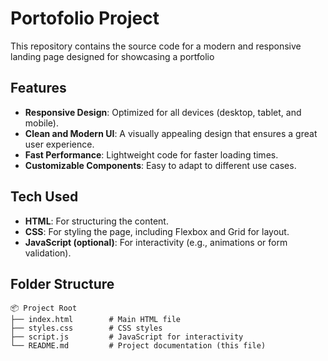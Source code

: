 # Portofolio Project

This repository contains the source code for a modern and responsive landing page designed for showcasing a portfolio

## Features

- **Responsive Design**: Optimized for all devices (desktop, tablet, and mobile).
- **Clean and Modern UI**: A visually appealing design that ensures a great user experience.
- **Fast Performance**: Lightweight code for faster loading times.
- **Customizable Components**: Easy to adapt to different use cases.

## Tech Used

- **HTML**: For structuring the content.
- **CSS**: For styling the page, including Flexbox and Grid for layout.
- **JavaScript (optional)**: For interactivity (e.g., animations or form validation).

## Folder Structure

```plaintext
📦 Project Root
├── index.html        # Main HTML file
├── styles.css        # CSS styles
├── script.js         # JavaScript for interactivity
└── README.md         # Project documentation (this file)


